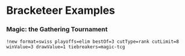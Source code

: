 # Bracketeer Examples

### Magic: the Gathering Tournament

`!new format=swiss playoffs=elim bestOf=3 cutType=rank cutLimit=8 winValue=3 drawValue=1 tiebreakers=magic-tcg`
